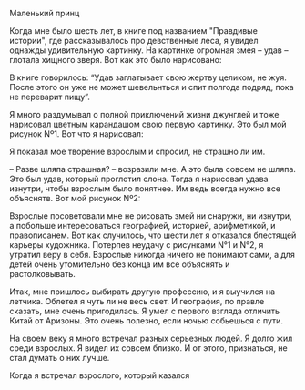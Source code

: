 Маленький принц

Когда мне было шесть лет, в книге под названием "Правдивые истории", где рассказывалось про девственные леса, я увидел однажды удивительную картинку. На картинке огромная змея – удав – глотала хищного зверя. Вот как это было нарисовано:

В книге говорилось: “Удав заглатывает свою жертву целиком, не жуя. После этого он уже не может шевельнться и спит полгода подряд, пока не переварит пищу”.

Я много раздумывал о полной приключений жизни джунглей и тоже нарисовал цветным карандашом свою первую картинку. Это был мой рисунок Nº1. Вот что я нарисовал:

Я показал мое творение взрослым и спросил, не страшно ли им.

– Разве шляпа страшная? – возразили мне. А это была совсем не шляпа. Это был удав, который проглотил слона. Тогда я нарисовал удава изнутри, чтобы взрослым было понятнее. Им ведь всегда нужно все объяснятв. Вот мой рисунок Nº2:

Взрослые посоветовали мне не рисовать змей ни снаружи, ни изнутри, а побольше интересоваться географией, историей, арифметикой, и правописанем. Вот как случилось, что шести лет я отказался блестящей карьеры художника. Потерпев неудачу с рисунками N°1 и N°2, я утратил веру в себя. Взрослые никогда ничего не понимают сами, а для детей очень утомительно без конца им все объяснять и растолковывать.

Итак, мне пришлось выбирать другую профессию, и я выучился на летчика. Облетел я чуть ли не весь свет. И география, по правле сказать, мне очень пригодилась. Я умел с первого взгляда отличить Китай от Аризоны. Это очень полезно, если ночью собьешься с пути.

На своем веку я много встречал разных серьезных людей. Я долго жил среди взрослых. Я видел их совсем близко. И от этого, признаться, не стал думать о них лучше.

Когда я встречал взрослого, который казался
